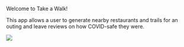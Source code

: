 Welcome to Take a Walk! 

This app allows a user to generate nearby restaurants and trails for an outing and leave reviews on how COVID-safe they were. 

![](takeawalkhomepage.gif)
